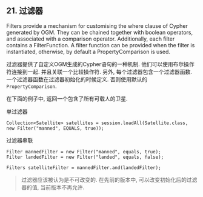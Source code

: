 ## 21. 过滤器

Filters provide a mechanism for customising the where clause of Cypher generated by OGM. They can be chained together with boolean operators, and associated with a comparison operator. Additionally, each filter contains a FilterFunction. A filter function can be provided when the filter is instantiated, otherwise, by default a PropertyComparison is used.

过滤器提供了自定义OGM生成的Cypher语句的一种机制. 他们可以使用布尔操作符连接到一起. 并且关联一个比较操作符. 另外, 每个过滤器包含一个过滤器函数. 一个过滤器函数在过滤器初始化的时候定义. 否则使用默认的`PropertyComparison`.

在下面的例子中, 返回一个包含了所有可载人的卫星.

单过滤器

```
Collection<Satellite> satellites = session.loadAll(Satellite.class, new Filter("manned", EQUALS, true));
```

过滤器串联

```
Filter mannedFilter = new Filter("manned", equals, true);
Filter landedFilter = new Filter("landed", equals, false);

Filters satelliteFilter = mannedFilter.and(landedFilter);
```

> 过滤器应该被认为是不可改变的. 在先前的版本中, 可以改变初始化后的过滤器的值, 当前版本不再允许.

